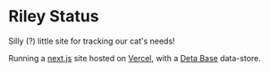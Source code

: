 # Riley Status

Silly (?) little site for tracking our cat's needs!

Running a [next.js](http://next.js) site hosted on [Vercel](https://vercel.com), with a [Deta Base](http://deta.sh) data-store.